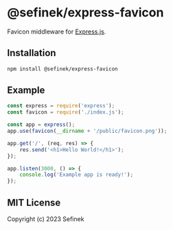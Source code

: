 # @sefinek/express-favicon
Favicon middleware for [Express.js](https://github.com/expressjs/express).

## Installation
```bash
npm install @sefinek/express-favicon
```

## Example
```js
const express = require('express');
const favicon = require('./index.js');

const app = express();
app.use(favicon(__dirname + '/public/favicon.png'));

app.get('/', (req, res) => {
    res.send('<h1>Hello World!</h1>');
});

app.listen(3000, () => {
    console.log('Example app is ready!');
});
```

## MIT License
Copyright (c) 2023 Sefinek